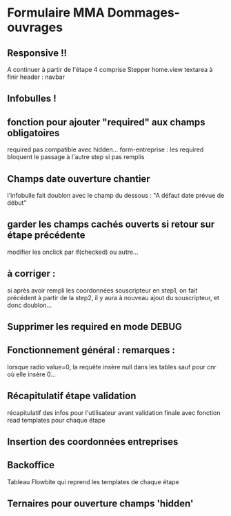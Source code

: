 # Formulaire MMA Dommages-ouvrages

## Responsive !!
A continuer à partir de l'étape 4 comprise
Stepper
home.view textarea à finir
header : navbar

## Infobulles !

## fonction pour ajouter "required" aux champs obligatoires
required pas compatible avec hidden...
form-entreprise : les required bloquent le passage à l'autre step si pas remplis

## Champs date ouverture chantier
l'infobulle fait doublon avec le champ du dessous : "A défaut date prévue de début"

## garder les champs cachés ouverts si retour sur étape précédente
modifier les onclick par if(checked) ou autre...

## à corriger :
si après avoir rempli les coordonnées souscripteur en step1, on fait précédent à partir de la step2, il y aura à nouveau ajout du souscripteur, et donc doublon...

## Supprimer les required en mode DEBUG

## Fonctionnement général : remarques :
lorsque radio value=0, la requête insère null dans les tables sauf pour cnr où elle insère 0...

## Récapitulatif étape validation
récapitulatif des infos pour l'utilisateur avant validation finale
avec fonction read
templates pour chaque étape

## Insertion des coordonnées entreprises

## Backoffice
Tableau Flowbite qui reprend les templates de chaque étape

## Ternaires pour ouverture champs 'hidden'

